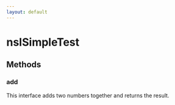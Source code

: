 ```yaml
---
layout: default
---
```


# nsISimpleTest #

## Methods ##

### add ###

This interface adds two numbers together and returns the result.

